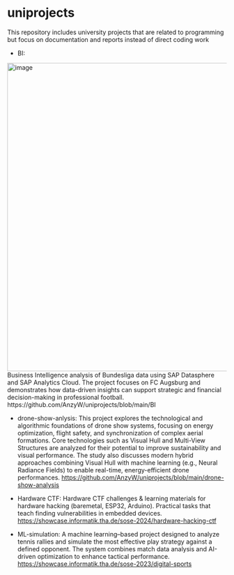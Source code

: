 # uniprojects
This repository includes university projects that are related to programming but focus on documentation and reports instead of direct coding work

- BI:
<img width="1264" height="707" alt="image" src="https://github.com/user-attachments/assets/57e646ad-6bb0-4a8d-90e8-7a6a08e3c27c" />
  Business Intelligence analysis of Bundesliga data using SAP Datasphere and SAP Analytics Cloud. The project focuses on FC Augsburg and demonstrates how data-driven insights can support strategic and financial decision-making in professional football.
https://github.com/AnzyW/uniprojects/blob/main/BI

- drone-show-anlysis:
  This project explores the technological and algorithmic foundations of drone show systems, focusing on energy optimization, flight safety, and synchronization of complex aerial formations.
Core technologies such as Visual Hull and Multi-View Structures are analyzed for their potential to improve sustainability and visual performance.
The study also discusses modern hybrid approaches combining Visual Hull with machine learning (e.g., Neural Radiance Fields) to enable real-time, energy-efficient drone performances.
https://github.com/AnzyW/uniprojects/blob/main/drone-show-analysis

- Hardware CTF:
  Hardware CTF challenges & learning materials for hardware hacking (baremetal, ESP32, Arduino). Practical tasks that teach finding vulnerabilities in embedded devices.
  https://showcase.informatik.tha.de/sose-2024/hardware-hacking-ctf

- ML-simulation:
  A machine learning–based project designed to analyze tennis rallies and simulate the most effective play strategy against a defined opponent. The system combines match data analysis and AI-driven optimization to enhance tactical performance.
  https://showcase.informatik.tha.de/sose-2023/digital-sports
  
